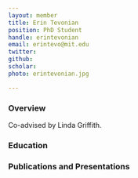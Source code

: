 ```yaml
---
layout: member
title: Erin Tevonian
position: PhD Student
handle: erintevonian
email: erintevo@mit.edu
twitter: 
github:
scholar: 
photo: erintevonian.jpg 

---
```


### Overview
Co-advised by Linda Griffith. 

### Education


### Publications and Presentations